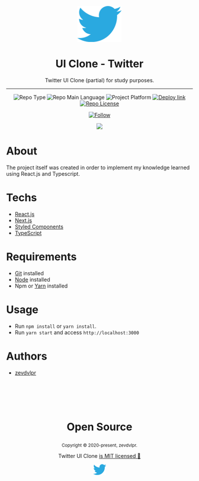 <div align="center">  
  <img src="./public/logo.png" width="120"/>
  
  <h1>UI Clone - Twitter</h1>
  
  <p>Twitter UI Clone (partial) for study purposes.</p>
  
  <hr />
  
  <p>
    <img src="https://img.shields.io/badge/type-ui%20clone-orange" alt="Repo Type" />
    <img src="https://img.shields.io/badge/language-typescript-blue" alt="Repo Main Language" />
    <img src="https://img.shields.io/badge/platform-web-blueviolet" alt="Project Platform" />
    <a href="https://twitter-clone-zevdvlpr.vercel.app/"><img src="https://img.shields.io/badge/deploy-vercel-brightgreen" alt="Deploy link" /></a>
    <a href="https://github.com/zevdvlpr/twitter-clone/tree/master/LICENSE"><img src="https://img.shields.io/github/license/zevdvlpr/twitter-clone?color=red&label=license" alt="Repo License" /></a>
  </p>
  
  <p>
    <a href="https://www.linkedin.com/in/zevdvlpr" target="_blank">
      <img src="https://img.shields.io/twitter/url?label=Connect%20%40zevdvlpr&logo=linkedin&url=https%3A%2F%2Fwww.twitter.com%2zevdvlpr%2F" alt="Follow" />
    </a>
  </p>
  
  <p>
    <img src="./public/result.gif" width="450" />
  </p>
</div>

# About

The project itself was created in order to implement my knowledge learned using React.js and Typescript.

# Techs

 - [React.js](https://reactjs.org/)
 - [Next.js](https://nextjs.org/)
 - [Styled Components](https://styled-components.com/)
 - [TypeScript](https://www.typescriptlang.org/)

# Requirements

- [Git](https://git-scm.com/) installed
- [Node](https://node.js.org/) installed
- Npm or [Yarn](https://yarnpkg.com/) installed

# Usage

- Run `npm install` or `yarn install`.
- Run `yarn start` and access `http://localhost:3000`

# Authors

- [zevdvlpr](https://github.com/zevdvlpr)

<br>
<br>
<br>
<br>

<div align="center">
  <h1>Open Source</h1>
  <sub>Copyright © 2020-present, zevdvlpr.</sub>
  <p>Twitter UI Clone <a href="https://github.com/zevdvlpr/twitter-clone/tree/master/LICENSE">is MIT licensed 💖</a></p>
  <img src="./public/logo.png" width="35"/>
</div>
